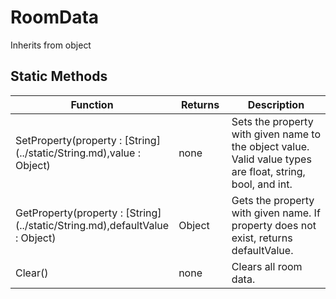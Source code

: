 # RoomData
Inherits from object
## Static Methods
<table>
<colgroup><col style="width: 30%"/>
<col style="width: 20%"/>
<col style="width: 50%"/>
</colgroup>
<thead>
<tr>
<th>Function</th>
<th>Returns</th>
<th>Description</th>
</tr>
</thead>
<tbody>
<tr>
<td>SetProperty(property : [String](../static/String.md),value : Object)</td>
<td>none</td>
<td>Sets the property with given name to the object value. Valid value types are float, string, bool, and int.</td>
</tr>
<tr>
<td>GetProperty(property : [String](../static/String.md),defaultValue : Object)</td>
<td>Object</td>
<td>Gets the property with given name. If property does not exist, returns defaultValue.</td>
</tr>
<tr>
<td>Clear()</td>
<td>none</td>
<td>Clears all room data.</td>
</tr>
</tbody>
</table>
